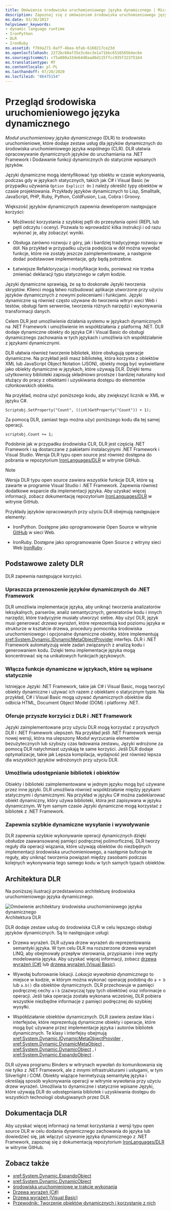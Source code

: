 ```yaml
---
title: Omówienie środowiska uruchomieniowego języka dynamicznego | Microsoft Docs
description: Zapoznaj się z omówieniem środowiska uruchomieniowego języka dynamicznego (DLR) w programie .NET. DLR to środowisko uruchomieniowe, które dodaje zestaw usług dla języków dynamicznych do środowiska CLR.
ms.date: 03/30/2017
helpviewer_keywords:
- dynamic language runtime
- IronPython
- DLR
- IronRuby
ms.assetid: f769a271-8aff-4bea-bfab-6160217ce23d
ms.openlocfilehash: 2272bc60af35e3cdec3e1a71bbc6516565b4ec6e
ms.sourcegitcommit: cf5a800a33de64d0aad6d115ffcc935f32375164
ms.translationtype: MT
ms.contentlocale: pl-PL
ms.lasthandoff: 07/20/2020
ms.locfileid: "86475154"
---
```

# <a name="dynamic-language-runtime-overview"></a>Przegląd środowiska uruchomieniowego języka dynamicznego

*Moduł uruchomieniowy języka dynamicznego* (DLR) to środowisko uruchomieniowe, które dodaje zestaw usług dla języków dynamicznych do środowiska uruchomieniowego języka wspólnego (CLR). DLR ułatwia opracowywanie dynamicznych języków do uruchamiania na .NET Framework i Dodawanie funkcji dynamicznych do statycznie wpisanych języków.

Języki dynamiczne mogą identyfikować typ obiektu w czasie wykonywania, podczas gdy w językach statycznych, takich jak C# i Visual Basic (w przypadku używania `Option Explicit On` ) należy określić typy obiektów w czasie projektowania. Przykłady języków dynamicznych to Lisp, Smalltalk, JavaScript, PHP, Ruby, Python, ColdFusion, Lua, Cobra i Groovy.

Większość języków dynamicznych zapewnia deweloperom następujące korzyści:

- Możliwość korzystania z szybkiej pętli do przesyłania opinii (REPL lub pętli odczytu i oceny). Pozwala to wprowadzić kilka instrukcji i od razu wykonać je, aby zobaczyć wyniki.

- Obsługa zarówno rozwoju z góry, jak i bardziej tradycyjnego rozwoju w dół. Na przykład w przypadku użycia podejścia w dół można wywołać funkcje, które nie zostały jeszcze zaimplementowane, a następnie dodać podstawowe implementacje, gdy będą potrzebne.

- Łatwiejsze Refaktoryzacja i modyfikacje kodu, ponieważ nie trzeba zmieniać deklaracji typu statycznego w całym kodzie.

Języki dynamiczne sprawiają, że są to doskonałe Języki tworzenia skryptów. Klienci mogą łatwo rozbudować aplikacje utworzone przy użyciu języków dynamicznych z nowymi poleceniami i funkcjami. Języki dynamiczne są również często używane do tworzenia witryn sieci Web i testów, obsługi farm serwerów, tworzenia różnych narzędzi i wykonywania transformacji danych.

Celem DLR jest umożliwienie działania systemu w językach dynamicznych na .NET Framework i umożliwienie im współdziałania z platformą .NET. DLR dodaje dynamiczne obiekty do języka C# i Visual Basic do obsługi dynamicznego zachowania w tych językach i umożliwia ich współdziałanie z językami dynamicznymi.

DLR ułatwia również tworzenie bibliotek, które obsługują operacje dynamiczne. Na przykład jeśli masz bibliotekę, która korzysta z obiektów XML lub JavaScript Object Notation (JSON), obiekty mogą być wyświetlane jako obiekty dynamiczne w językach, które używają DLR. Dzięki temu użytkownicy biblioteki zapisują składniowo prostsze i bardziej naturalny kod służący do pracy z obiektami i uzyskiwania dostępu do elementów członkowskich obiektu.

Na przykład, można użyć poniższego kodu, aby zwiększyć licznik w XML w języku C#.

`Scriptobj.SetProperty("Count", ((int)GetProperty("Count")) + 1);`

Za pomocą DLR, zamiast tego można użyć poniższego kodu dla tej samej operacji.

`scriptobj.Count += 1;`

Podobnie jak w przypadku środowiska CLR, DLR jest częścią .NET Framework i są dostarczane z pakietami instalacyjnymi .NET Framework i Visual Studio. Wersja DLR typu open source jest również dostępna do pobrania w repozytorium [IronLanguages/DLR](https://github.com/IronLanguages/dlr) w witrynie GitHub.

> [!NOTE]
> Wersja DLR typu open source zawiera wszystkie funkcje DLR, które są zawarte w programie Visual Studio i .NET Framework. Zapewnia również dodatkowe wsparcie dla implementacji języka. Aby uzyskać więcej informacji, zobacz dokumentację repozytorium [IronLanguages/DLR](https://github.com/IronLanguages/dlr) w witrynie GitHub.

Przykłady języków opracowanych przy użyciu DLR obejmują następujące elementy:

- IronPython. Dostępne jako oprogramowanie Open Source w witrynie [GitHub](https://github.com/IronLanguages/ironpython2) w sieci Web.

- IronRuby. Dostępne jako oprogramowanie Open Source z witryny sieci Web [IronRuby](http://ironruby.net/) .

## <a name="primary-dlr-advantages"></a>Podstawowe zalety DLR
 DLR zapewnia następujące korzyści.

### <a name="simplifies-porting-dynamic-languages-to-the-net-framework"></a>Upraszcza przenoszenie języków dynamicznych do .NET Framework
 DLR umożliwia implementacje języka, aby uniknąć tworzenia analizatorów leksykalnych, parserów, analiz semantycznych, generatorów kodu i innych narzędzi, które tradycyjnie musiały utworzyć siebie. Aby użyć DLR, język musi generować *drzewa wyrażeń*, które reprezentują kod poziomu języka w strukturze w kształcie drzewa, procedury pomocnika środowiska uruchomieniowego i opcjonalne dynamiczne obiekty, które implementują <xref:System.Dynamic.IDynamicMetaObjectProvider> interfejs. DLR i .NET Framework automatyzują wiele zadań związanych z analizą kodu i generowaniem kodu. Dzięki temu implementacje języka mogą koncentrować się na unikatowych funkcjach językowych.

### <a name="enables-dynamic-features-in-statically-typed-languages"></a>Włącza funkcje dynamiczne w językach, które są wpisane statycznie
 Istniejące Języki .NET Framework, takie jak C# i Visual Basic, mogą tworzyć obiekty dynamiczne i używać ich razem z obiektami o statycznym typie. Na przykład, C# i Visual Basic mogą używać dynamicznych obiektów dla odbicia HTML, Document Object Model (DOM) i platformy .NET.

### <a name="provides-future-benefits-of-the-dlr-and-net-framework"></a>Oferuje przyszłe korzyści z DLR i .NET Framework
 Języki zaimplementowane przy użyciu DLR mogą korzystać z przyszłych DLR i .NET Framework ulepszeń. Na przykład jeśli .NET Framework wersja nowej wersji, która ma ulepszony Moduł wyrzucania elementów bezużytecznych lub szybszy czas ładowania zestawu, Języki wdrożone za pomocą DLR natychmiast uzyskają te same korzyści. Jeśli DLR dodaje optymalizacje, takie jak Lepsza kompilacja, wydajność jest również lepsza dla wszystkich języków wdrożonych przy użyciu DLR.

### <a name="enables-sharing-of-libraries-and-objects"></a>Umożliwia udostępnianie bibliotek i obiektów
 Obiekty i biblioteki zaimplementowane w jednym języku mogą być używane przez inne języki. DLR umożliwia również współdziałanie między językami statycznymi i dynamicznymi. Na przykład w języku C# można zadeklarować obiekt dynamiczny, który używa biblioteki, która jest zapisywana w języku dynamicznym. W tym samym czasie Języki dynamiczne mogą korzystać z bibliotek z .NET Framework.

### <a name="provides-fast-dynamic-dispatch-and-invocation"></a>Zapewnia szybkie dynamiczne wysyłanie i wywoływanie
 DLR zapewnia szybkie wykonywanie operacji dynamicznych dzięki obsłudze zaawansowanej pamięci podręcznej polimorficznej. DLR tworzy reguły dla operacji wiązania, które używają obiektów do niezbędnych implementacji środowiska uruchomieniowego, a następnie buforuje te reguły, aby uniknąć tworzenia powiązań między zasobami podczas kolejnych wykonywania tego samego kodu w tych samych typach obiektów.

## <a name="dlr-architecture"></a>Architektura DLR
 Na poniższej ilustracji przedstawiono architekturę środowiska uruchomieniowego języka dynamicznego.

 ![Omówienie architektury środowiska uruchomieniowego języka dynamicznego](./media/dlr-archoverview.png "DLR_ArchOverview") Architektura DLR

 DLR dodaje zestaw usług do środowiska CLR w celu lepszego obsługi języków dynamicznych. Są to następujące usługi:

- Drzewa wyrażeń. DLR używa drzew wyrażeń do reprezentowania semantyki języka. W tym celu DLR ma rozszerzone drzewa wyrażeń LINQ, aby obejmowały przepływ sterowania, przypisanie i inne węzły modelowania języka. Aby uzyskać więcej informacji, zobacz [drzewa wyrażeń (C#)](../../csharp/programming-guide/concepts/expression-trees/index.md) lub [drzewa wyrażeń (Visual Basic)](../../visual-basic/programming-guide/concepts/expression-trees/index.md).

- Wywołaj buforowanie lokacji. *Lokacja wywołania dynamicznego* to miejsce w kodzie, w którym można wykonać operację podobną do `a + b` lub `a.b()` dla obiektów dynamicznych. DLR przechowuje w pamięci podręcznej cechy `a` i `b` (zazwyczaj typy tych obiektów) oraz informacje o operacji. Jeśli taka operacja została wykonana wcześniej, DLR pobiera wszystkie niezbędne informacje z pamięci podręcznej do szybkiej wysyłki.

- Współdziałanie obiektów dynamicznych. DLR zawiera zestaw klas i interfejsów, które reprezentują dynamiczne obiekty i operacje, które mogą być używane przez implementacje języka i autorów bibliotek dynamicznych. Te klasy i interfejsy obejmują <xref:System.Dynamic.IDynamicMetaObjectProvider> , <xref:System.Dynamic.DynamicMetaObject> , <xref:System.Dynamic.DynamicObject> , i <xref:System.Dynamic.ExpandoObject> .

DLR używa programu Binders w witrynach wywołań do komunikowania się nie tylko z .NET Framework, ale z innymi infrastrukturami i usługami, w tym Silverlight i COM. Obiekty wiążące hermetyzują semantykę języka i określają sposób wykonywania operacji w witrynie wywołania przy użyciu drzew wyrażeń. Umożliwia to dynamiczne i statycznie wpisane Języki, które używają DLR do udostępniania bibliotek i uzyskiwania dostępu do wszystkich technologii obsługiwanych przez DLR.

## <a name="dlr-documentation"></a>Dokumentacja DLR
 Aby uzyskać więcej informacji na temat korzystania z wersji typu open source DLR w celu dodania dynamicznego zachowania do języka lub dowiedzieć się, jak włączyć używanie języka dynamicznego z .NET Framework, zapoznaj się z dokumentacją repozytorium [IronLanguages/DLR](https://github.com/IronLanguages/dlr/tree/master/Docs) w witrynie GitHub.

## <a name="see-also"></a>Zobacz także

- <xref:System.Dynamic.ExpandoObject>
- <xref:System.Dynamic.DynamicObject>
- [środowiska uruchomieniowe w trakcie wykonania](../../standard/clr.md)
- [Drzewa wyrażeń (C#)](../../csharp/programming-guide/concepts/expression-trees/index.md)
- [Drzewa wyrażeń (Visual Basic)](../../visual-basic/programming-guide/concepts/expression-trees/index.md)
- [Przewodnik: Tworzenie obiektów dynamicznych i korzystanie z nich](../../csharp/programming-guide/types/walkthrough-creating-and-using-dynamic-objects.md)
